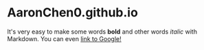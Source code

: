 # AaronChen0.github.io
It's very easy to make some words **bold** and other words *italic* with Markdown. 
You can even [link to Google!](https://www.google.com)
